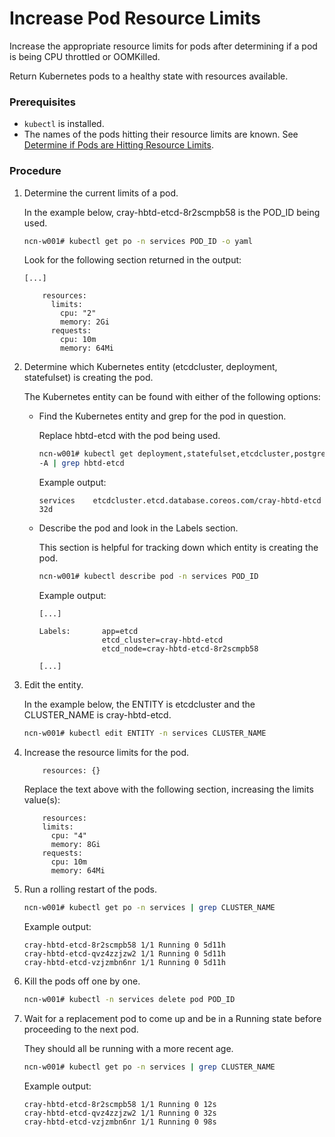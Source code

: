 # Increase Pod Resource Limits

Increase the appropriate resource limits for pods after determining if a pod is being CPU throttled or OOMKilled.

Return Kubernetes pods to a healthy state with resources available.

### Prerequisites

- `kubectl` is installed.
- The names of the pods hitting their resource limits are known. See [Determine if Pods are Hitting Resource Limits](Determine_if_Pods_are_Hitting_Resource_Limits.md).

### Procedure

1.  Determine the current limits of a pod.

    In the example below, cray-hbtd-etcd-8r2scmpb58 is the POD\_ID being used.

    ```bash
    ncn-w001# kubectl get po -n services POD_ID -o yaml
    ```

    Look for the following section returned in the output:

    ```
    [...]

        resources:
          limits:
            cpu: "2"
            memory: 2Gi
          requests:
            cpu: 10m
            memory: 64Mi
    ```

2.  Determine which Kubernetes entity \(etcdcluster, deployment, statefulset\) is creating the pod.

    The Kubernetes entity can be found with either of the following options:

    -   Find the Kubernetes entity and grep for the pod in question.

        Replace hbtd-etcd with the pod being used.

        ```bash
        ncn-w001# kubectl get deployment,statefulset,etcdcluster,postgresql,daemonsets \
        -A | grep hbtd-etcd
        ```

        Example output:

        ```
        services    etcdcluster.etcd.database.coreos.com/cray-hbtd-etcd               32d
        ```

    -   Describe the pod and look in the Labels section.

        This section is helpful for tracking down which entity is creating the pod.

        ```bash
        ncn-w001# kubectl describe pod -n services POD_ID
        ```

        Example output:

        ```
        [...]

        Labels:       app=etcd
                      etcd_cluster=cray-hbtd-etcd
                      etcd_node=cray-hbtd-etcd-8r2scmpb58
        
        [...]
        ```

3.  Edit the entity.

    In the example below, the ENTITY is etcdcluster and the CLUSTER\_NAME is cray-hbtd-etcd.

    ```bash
    ncn-w001# kubectl edit ENTITY -n services CLUSTER_NAME
    ```

4.  Increase the resource limits for the pod.

    ```
        resources: {}
    ```

    Replace the text above with the following section, increasing the limits value\(s\):

    ```
        resources:
        limits:
          cpu: "4"
          memory: 8Gi
        requests:
          cpu: 10m
          memory: 64Mi
    ```

5.  Run a rolling restart of the pods.

    ```bash
    ncn-w001# kubectl get po -n services | grep CLUSTER_NAME
    ```

    Example output:

    ```
    cray-hbtd-etcd-8r2scmpb58 1/1 Running 0 5d11h
    cray-hbtd-etcd-qvz4zzjzw2 1/1 Running 0 5d11h
    cray-hbtd-etcd-vzjzmbn6nr 1/1 Running 0 5d11h
    ```

6.  Kill the pods off one by one.

    ```bash
    ncn-w001# kubectl -n services delete pod POD_ID
    ```

7.  Wait for a replacement pod to come up and be in a Running state before proceeding to the next pod.

    They should all be running with a more recent age.

    ```bash
    ncn-w001# kubectl get po -n services | grep CLUSTER_NAME
    ```

    Example output:

    ```
    cray-hbtd-etcd-8r2scmpb58 1/1 Running 0 12s
    cray-hbtd-etcd-qvz4zzjzw2 1/1 Running 0 32s
    cray-hbtd-etcd-vzjzmbn6nr 1/1 Running 0 98s
    ```

